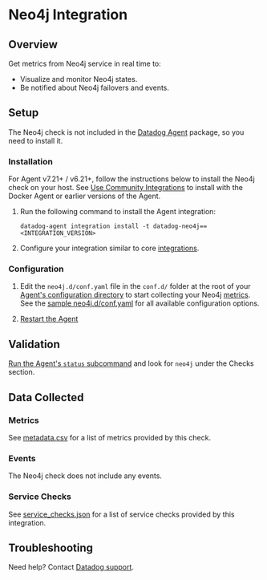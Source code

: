 # Neo4j Integration

## Overview

Get metrics from Neo4j service in real time to:

- Visualize and monitor Neo4j states.
- Be notified about Neo4j failovers and events.

## Setup

The Neo4j check is not included in the [Datadog Agent][2] package, so you need to install it.

### Installation

For Agent v7.21+ / v6.21+, follow the instructions below to install the Neo4j check on your host. See [Use Community Integrations][3] to install with the Docker Agent or earlier versions of the Agent.

1. Run the following command to install the Agent integration:

   ```shell
   datadog-agent integration install -t datadog-neo4j==<INTEGRATION_VERSION>
   ```

2. Configure your integration similar to core [integrations][4].

### Configuration

1. Edit the `neo4j.d/conf.yaml` file in the `conf.d/` folder at the root of your [Agent's configuration directory][6] to start collecting your Neo4j [metrics](#metrics). See the [sample neo4j.d/conf.yaml][7] for all available configuration options.

2. [Restart the Agent][8]

## Validation

[Run the Agent's `status` subcommand][9] and look for `neo4j` under the Checks section.

## Data Collected

### Metrics

See [metadata.csv][10] for a list of metrics provided by this check.

### Events

The Neo4j check does not include any events.

### Service Checks

See [service_checks.json][12] for a list of service checks provided by this integration.

## Troubleshooting

Need help? Contact [Datadog support][11].


[2]: https://app.datadoghq.com/account/settings#agent
[3]: https://docs.datadoghq.com/agent/guide/use-community-integrations/
[4]: https://docs.datadoghq.com/getting_started/integrations/
[6]: https://docs.datadoghq.com/agent/guide/agent-configuration-files/#agent-configuration-directory
[7]: https://github.com/DataDog/integrations-extras/blob/master/neo4j/datadog_checks/neo4j/data/conf.yaml.example
[8]: https://docs.datadoghq.com/agent/guide/agent-commands/#start-stop-and-restart-the-agent
[9]: https://docs.datadoghq.com/agent/guide/agent-commands/#service-status
[10]: https://github.com/DataDog/integrations-extras/blob/master/neo4j/metadata.csv
[11]: http://docs.datadoghq.com/help
[12]: https://github.com/DataDog/integrations-extras/blob/master/neo4j/assets/service_checks.json
